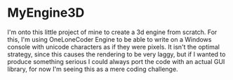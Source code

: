 # MyEngine3D
I'm onto this little project of mine to create a 3d engine from scratch. 
For this, I'm using OneLoneCoder Engine to be able to write on a Windows console with unicode characters as if they were pixels.
It isn't the optimal strategy, since this causes the rendering to be very laggy, but if I wanted to produce something serious 
I could always port the code with an actual GUI library, for now I'm seeing this as a mere coding challenge.
